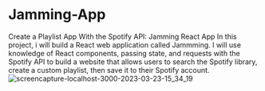 # Jamming-App
Create a Playlist App With the Spotify API: Jamming React App
In this project, i will build a React web application called Jammming. I will use  knowledge of React components, passing state, and requests with the Spotify API to build a website that allows users to search the Spotify library, create a custom playlist, then save it to their Spotify account.
![screencapture-localhost-3000-2023-03-23-15_34_19](https://user-images.githubusercontent.com/124717752/227327496-e26d44cb-ba10-48a7-856a-ba7ae868bb2e.png)
